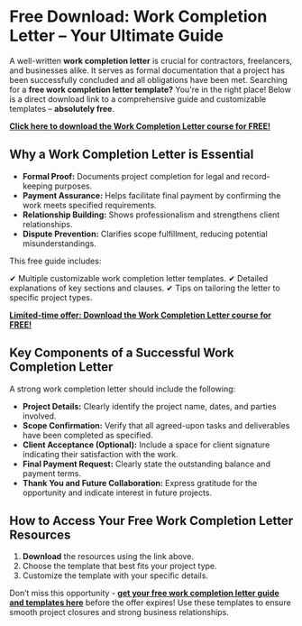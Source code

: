 # Free Download: Work Completion Letter – Your Ultimate Guide

A well-written **work completion letter** is crucial for contractors, freelancers, and businesses alike. It serves as formal documentation that a project has been successfully concluded and all obligations have been met. Searching for a **free work completion letter template?** You're in the right place! Below is a direct download link to a comprehensive guide and customizable templates – **absolutely free**.

[**Click here to download the Work Completion Letter course for FREE!**](https://udemywork.com/work-completion-letter)

## Why a Work Completion Letter is Essential

*   **Formal Proof:** Documents project completion for legal and record-keeping purposes.
*   **Payment Assurance:** Helps facilitate final payment by confirming the work meets specified requirements.
*   **Relationship Building:** Shows professionalism and strengthens client relationships.
*   **Dispute Prevention:** Clarifies scope fulfillment, reducing potential misunderstandings.

This free guide includes:

✔ Multiple customizable work completion letter templates.
✔ Detailed explanations of key sections and clauses.
✔ Tips on tailoring the letter to specific project types.

[**Limited-time offer: Download the Work Completion Letter course for FREE!**](https://udemywork.com/work-completion-letter)

## Key Components of a Successful Work Completion Letter

A strong work completion letter should include the following:

*   **Project Details:** Clearly identify the project name, dates, and parties involved.
*   **Scope Confirmation:** Verify that all agreed-upon tasks and deliverables have been completed as specified.
*   **Client Acceptance (Optional):** Include a space for client signature indicating their satisfaction with the work.
*   **Final Payment Request:** Clearly state the outstanding balance and payment terms.
*   **Thank You and Future Collaboration:** Express gratitude for the opportunity and indicate interest in future projects.

## How to Access Your Free Work Completion Letter Resources

1.  **Download** the resources using the link above.
2.  Choose the template that best fits your project type.
3.  Customize the template with your specific details.

Don’t miss this opportunity - **[get your free work completion letter guide and templates here](https://udemywork.com/work-completion-letter)** before the offer expires! Use these templates to ensure smooth project closures and strong business relationships.
